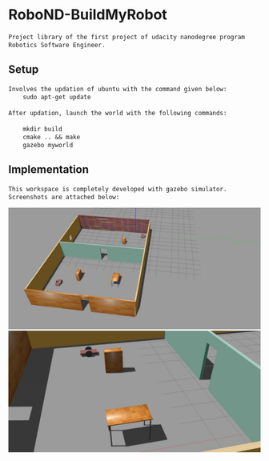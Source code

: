 # RoboND-BuildMyRobot
	Project library of the first project of udacity nanodegree program Robotics Software Engineer.
 
## Setup

	Involves the updation of ubuntu with the command given below:
   		sudo apt-get update
    
	After updation, launch the world with the following commands:
    
   		mkdir build
   		cmake .. && make
   		gazebo myworld
 
## Implementation

	This workspace is completely developed with gazebo simulator. Screenshots are attached below:
 
![alt text](images/world.jpg)
![alt text](images/robot.jpg)
